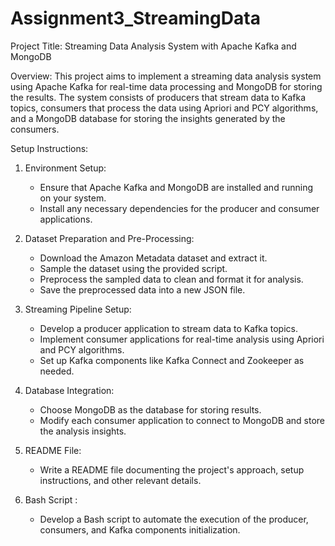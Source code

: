 # Assignment3_StreamingData
Project Title: Streaming Data Analysis System with Apache Kafka and MongoDB

Overview:
This project aims to implement a streaming data analysis system using Apache Kafka for real-time data processing and MongoDB for storing the results. The system consists of producers that stream data to Kafka topics, consumers that process the data using Apriori and PCY algorithms, and a MongoDB database for storing the insights generated by the consumers.

Setup Instructions:
1. Environment Setup:
   - Ensure that Apache Kafka and MongoDB are installed and running on your system.
   - Install any necessary dependencies for the producer and consumer applications.

2. Dataset Preparation and Pre-Processing:
   - Download the Amazon Metadata dataset and extract it.
   - Sample the dataset using the provided script.
   - Preprocess the sampled data to clean and format it for analysis.
   - Save the preprocessed data into a new JSON file.

3. Streaming Pipeline Setup:
   - Develop a producer application to stream data to Kafka topics.
   - Implement consumer applications for real-time analysis using Apriori and PCY algorithms.
   - Set up Kafka components like Kafka Connect and Zookeeper as needed.

4. Database Integration:
   - Choose MongoDB as the database for storing results.
   - Modify each consumer application to connect to MongoDB and store the analysis insights.

5. README File:
   - Write a README file documenting the project's approach, setup instructions, and other relevant details.

6. Bash Script :
   - Develop a Bash script to automate the execution of the producer, consumers, and Kafka components initialization.
